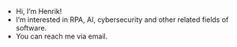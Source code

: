 - Hi, I’m Henrik!
- I’m interested in RPA, AI, cybersecurity and other related fields of software.
- You can reach me via email.

<!---
henrikrouhesmaa/henrikrouhesmaa is a ✨ special ✨ repository because its `README.md` (this file) appears on your GitHub profile.
You can click the Preview link to take a look at your changes.
--->
